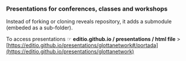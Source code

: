 ### Presentations for conferences, classes and workshops

Instead of forking or cloning reveals repository, it adds a submodule (embeded as a sub-folder).

To access presentations ☞ **editio.github.io / presentations / html file**  > [https://editio.github.io/presentations/glottanetwork#/portada](https://editio.github.io/presentations/glottanetwork)
